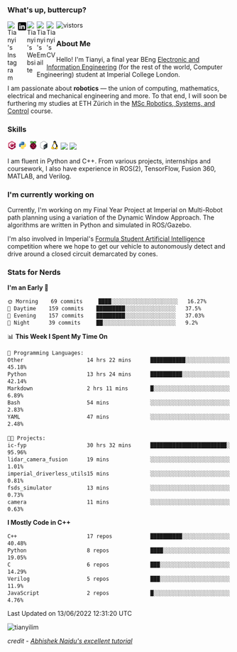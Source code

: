 ### What's up, buttercup?
<a href="https://www.instagram.com/stratosphere._/">
  <img align="left" alt="Tianyi's Instagram" width="22px" src="https://raw.githubusercontent.com/simple-icons/simple-icons/develop/icons/instagram.svg" />
</a>
<a href="https://www.linkedin.com/in/tianyilim/">
  <img align="left" alt="Tianyi's LinkedIn" width="22px" src="https://raw.githubusercontent.com/simple-icons/simple-icons/develop/icons/linkedin.svg" />
</a>
<a href="https://tianyilim.github.io/">
  <img align="left" alt="Tianyi's Website" width="22px" src="https://raw.githubusercontent.com/simple-icons/simple-icons/develop/icons/internetexplorer.svg" />
</a>
<a href="0.tianyi.lim@gmail.com">
  <img align="left" alt="Tianyi's Email" width="22px" src="https://raw.githubusercontent.com/simple-icons/simple-icons/develop/icons/gmail.svg" />
</a>
<a href="https://tianyilim.github.io/assets/TianyiLim_CV.pdf">
  <img align="left" alt="Tianyi's CV" width="22px" src="https://raw.githubusercontent.com/simple-icons/simple-icons/develop/icons/adobeacrobatreader.svg" />
</a>

![vistors](https://visitor-badge.glitch.me/badge?page_id=tianyilim.tianyilim)

### About Me
Hello! I'm Tianyi, a final year BEng [Electronic and Information Engineering](https://www.imperial.ac.uk/electrical-engineering/study/undergraduate/electronic-and-information-engineering/) (for the rest of the world, Computer Engineering) student at Imperial College London.

I am passionate about **robotics** &mdash; the union of computing, mathematics, electrical and mechanical engineering and more. To that end, I will soon be furthering my studies at ETH Zürich in the [MSc Robotics, Systems, and Control](https://master-robotics.ethz.ch/) course.

### Skills
<code><img height="20" src="https://raw.githubusercontent.com/devicons/devicon/master/icons/cplusplus/cplusplus-original.svg"></code>
<code><img height="20" src="https://raw.githubusercontent.com/devicons/devicon/master/icons/python/python-original.svg"></code>
<code><img height="20" src="https://raw.githubusercontent.com/devicons/devicon/master/icons/raspberrypi/raspberrypi-original.svg"></code>
<code><img height="20" src="https://raw.githubusercontent.com/devicons/devicon/master/icons/bash/bash-original.svg"></code>
<code><img height="20" src="https://raw.githubusercontent.com/devicons/devicon/master/icons/linux/linux-original.svg"></code>
<code><img height="20" src="https://upload.wikimedia.org/wikipedia/commons/1/15/Robot_Operating_System_logo.svg"></code>
<code><img height="20" src="http://classic.gazebosim.org/assets/logos/gazebo_icon_pos-76b768ca51b0c24a5e5ddeb5a844baf3a3efc83e42affae355ed6ce9326707e4.svg"></code>

I am fluent in Python and C++. From various projects, internships and coursework, I also have experience in ROS(2), TensorFlow, Fusion 360, MATLAB, and Verilog.

### I'm currently working on
Currently, I'm working on my Final Year Project at Imperial on Multi-Robot path planning using a variation of the Dynamic Window Approach. The algorithms are written in Python and simulated in ROS/Gazebo.

I'm also involved in Imperial's [Formula Student Artificial Intelligence](https://www.imeche.org/events/formula-student/team-information/fs-ai) competition where we hope to get our vehicle to autonomously detect and drive around a closed circuit demarcated by cones.

### Stats for Nerds
<!--START_SECTION:waka-->
**I'm an Early 🐤** 

```text
🌞 Morning    69 commits     ████░░░░░░░░░░░░░░░░░░░░░   16.27% 
🌆 Daytime    159 commits    █████████░░░░░░░░░░░░░░░░   37.5% 
🌃 Evening    157 commits    █████████░░░░░░░░░░░░░░░░   37.03% 
🌙 Night      39 commits     ██░░░░░░░░░░░░░░░░░░░░░░░   9.2%

```


📊 **This Week I Spent My Time On** 

```text
💬 Programming Languages: 
Other                    14 hrs 22 mins      ███████████░░░░░░░░░░░░░░   45.18% 
Python                   13 hrs 24 mins      ██████████░░░░░░░░░░░░░░░   42.14% 
Markdown                 2 hrs 11 mins       █░░░░░░░░░░░░░░░░░░░░░░░░   6.89% 
Bash                     54 mins             ░░░░░░░░░░░░░░░░░░░░░░░░░   2.83% 
YAML                     47 mins             ░░░░░░░░░░░░░░░░░░░░░░░░░   2.48%

🐱‍💻 Projects: 
ic-fyp                   30 hrs 32 mins      ████████████████████████░   95.96% 
lidar_camera_fusion      19 mins             ░░░░░░░░░░░░░░░░░░░░░░░░░   1.01% 
imperial_driverless_utils15 mins             ░░░░░░░░░░░░░░░░░░░░░░░░░   0.81% 
fsds_simulator           13 mins             ░░░░░░░░░░░░░░░░░░░░░░░░░   0.73% 
camera                   11 mins             ░░░░░░░░░░░░░░░░░░░░░░░░░   0.63%

```

**I Mostly Code in C++** 

```text
C++                      17 repos            ██████████░░░░░░░░░░░░░░░   40.48% 
Python                   8 repos             ████░░░░░░░░░░░░░░░░░░░░░   19.05% 
C                        6 repos             ███░░░░░░░░░░░░░░░░░░░░░░   14.29% 
Verilog                  5 repos             ███░░░░░░░░░░░░░░░░░░░░░░   11.9% 
JavaScript               2 repos             █░░░░░░░░░░░░░░░░░░░░░░░░   4.76%

```



 Last Updated on 13/06/2022 12:31:20 UTC
<!--END_SECTION:waka-->
<p align="left"> <img src="https://github-readme-stats.vercel.app/api?username=tianyilim&show_icons=true&theme=gotham" alt="tianyilim" />

*credit - [Abhishek Naidu's excellent tutorial](https://github.com/abhisheknaiidu)*
